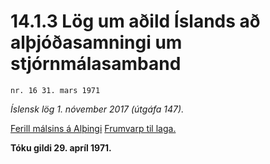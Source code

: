 # 14.1.3 Lög um aðild Íslands að alþjóðasamningi um stjórnmálasamband

`nr. 16 31. mars 1971`

_Íslensk lög 1. nóvember 2017 (útgáfa 147)._

[Ferill málsins á Alþingi](https://www.althingi.is/thingstorf/thingmalalistar-eftir-thingum/ferill/?ltg=91&mnr=38)
[Frumvarp til laga.](https://www.althingi.is/altext/91/s/pdf/0038.pdf)

**Tóku gildi 29. apríl 1971.**

